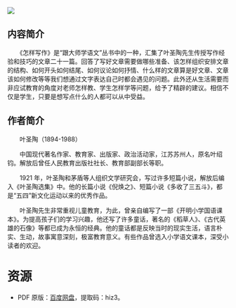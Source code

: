 ![](http://img3m2.ddimg.cn/34/24/25257112-1_u_3.jpg)

## 内容简介

　　《怎样写作》是“跟大师学语文”丛书中的一种，汇集了叶圣陶先生传授写作经验和技巧的文章二十一篇。回答了写好文章需要做哪些准备、该怎样组织安排文章的结构、如何开头如何结尾、如何议论如何抒情、什么样的文章算是好文章、文章该如何修改等等我们想通过文字表达自己时都会遇见的问题。此外还从生活需要而非应试教育的角度对老师怎样教、学生怎样学等问题，给予了精辟的建议。相信不仅是学生，只要是想写点什么的人都可以从中受益。

## 作者简介

　　叶圣陶（1894-1988）

　　中国现代著名作家、教育家、出版家、政治活动家，江苏苏州人，原名叶绍钧。解放后曾任人民教育出版社社长、教育部副部长等职。

　　1921 年，叶圣陶和茅盾等人组织文学研究会，写过许多短篇小说，解放后编入《叶圣陶选集》中。他的长篇小说《倪焕之》、短篇小说《多收了三五斗》，都是“五四”新文化运动以来的优秀作品。

　　叶圣陶先生非常重视儿童教育，为此，曾亲自编写了一部《开明小学国语课本》。为提高孩子们的学习兴趣，他还写了许多童话，著名的《稻草人》、《古代英雄的石像》等都已成为永恒的经典。他的童话都是反映当时的现实生活，语言朴实、生动，故事寓意深刻，极富教育意义。有些作品曾选入小学语文课本，深受小读者的欢迎。

# 资源

* PDF 原版：[百度网盘](https://pan.baidu.com/s/1BRBzabHGP8QIHCqEMiFQzw)，提取码：hiz3。
